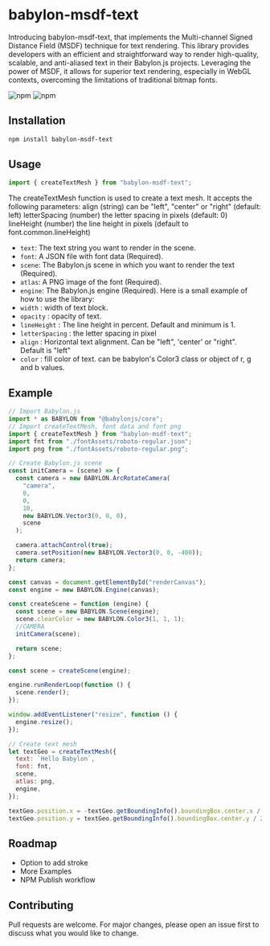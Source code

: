 # babylon-msdf-text

Introducing babylon-msdf-text, that implements the Multi-channel Signed Distance Field (MSDF) technique for text rendering. This library provides developers with an efficient and straightforward way to render high-quality, scalable, and anti-aliased text in their Babylon.js projects. Leveraging the power of MSDF, it allows for superior text rendering, especially in WebGL contexts, overcoming the limitations of traditional bitmap fonts.

![npm](https://img.shields.io/npm/v/babylon-msdf-text.svg?style=flat-square) ![npm](https://img.shields.io/npm/dt/babylon-msdf-text.svg?style=flat-square)

## Installation

```bash
npm install babylon-msdf-text
```

## Usage

```javascript
import { createTextMesh } from "babylon-msdf-text";
```

The createTextMesh function is used to create a text mesh. It accepts the following parameters:
align (string) can be "left", "center" or "right" (default: left)
letterSpacing (number) the letter spacing in pixels (default: 0)
lineHeight (number) the line height in pixels (default to font.common.lineHeight)

- `text`: The text string you want to render in the scene.
- `font`: A JSON file with font data (Required).
- `scene`: The Babylon.js scene in which you want to render the text (Required).
- `atlas`: A PNG image of the font (Required).
- `engine`: The Babylon.js engine (Required).
  Here is a small example of how to use the library:
- `width` : width of text block.
- `opacity` : opacity of text.
- `lineHeight` : The line height in percent. Default and minimum is 1.
- `letterSpacing` : the letter spacing in pixel
- `align` : Horizontal text alignment. Can be "left", 'center' or "right". Default is "left"
- `color` : fill color of text. can be babylon's Color3 class or object of r, g and b values.

## Example

```javascript
// Import Babylon.js
import * as BABYLON from "@babylonjs/core";
// Import createTextMesh, font data and font png
import { createTextMesh } from "babylon-msdf-text";
import fnt from "./fontAssets/roboto-regular.json";
import png from "./fontAssets/roboto-regular.png";

// Create Babylon.js scene
const initCamera = (scene) => {
  const camera = new BABYLON.ArcRotateCamera(
    "camera",
    0,
    0,
    10,
    new BABYLON.Vector3(0, 0, 0),
    scene
  );

  camera.attachControl(true);
  camera.setPosition(new BABYLON.Vector3(0, 0, -400));
  return camera;
};

const canvas = document.getElementById("renderCanvas");
const engine = new BABYLON.Engine(canvas);

const createScene = function (engine) {
  const scene = new BABYLON.Scene(engine);
  scene.clearColor = new BABYLON.Color3(1, 1, 1);
  //CAMERA
  initCamera(scene);

  return scene;
};

const scene = createScene(engine);

engine.runRenderLoop(function () {
  scene.render();
});

window.addEventListener("resize", function () {
  engine.resize();
});

// Create text mesh
let textGeo = createTextMesh({
  text: `Hello Babylon`,
  font: fnt,
  scene,
  atlas: png,
  engine,
});

textGeo.position.x = -textGeo.getBoundingInfo().boundingBox.center.x / 2;
textGeo.position.y = textGeo.getBoundingInfo().boundingBox.center.y / 2;
```

## Roadmap

- Option to add stroke
- More Examples
- NPM Publish workflow

## Contributing

Pull requests are welcome. For major changes, please open an issue first to discuss what you would like to change.
